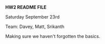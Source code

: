 __HW2 README FILE__

Saturday September 23rd

Team: Davey, Matt, Srikanth

Making sure we haven't forgotten the basics.
